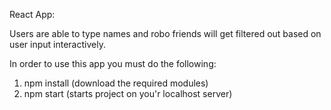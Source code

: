React App: 

Users are able to type names and robo friends will get filtered out based on user input interactively.

In order to use this app you must do the following: 

1) npm install (download the required modules)
2) npm start  (starts project on you'r localhost server)
